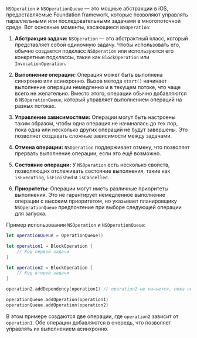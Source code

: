 `NSOperation` и `NSOperationQueue` — это мощные абстракции в iOS, предоставляемые Foundation framework, которые позволяют управлять параллельными или последовательными задачами в многопоточной среде. Вот основные моменты, касающиеся `NSOperation`:

1. **Абстракция задачи:** `NSOperation` — это абстрактный класс, который представляет собой одиночную задачу. Чтобы использовать его, обычно создается подкласс `NSOperation` или используются его конкретные подклассы, такие как `BlockOperation` или `InvocationOperation`.

2. **Выполнение операции:** Операция может быть выполнена синхронно или асинхронно. Вызов метода `start()` начинает выполнение операции немедленно и в текущем потоке, что чаще всего не желательно. Вместо этого, операции обычно добавляются в `NSOperationQueue`, который управляет выполнением операций на разных потоках.

3. **Управление зависимостями:** Операции могут быть настроены таким образом, чтобы одна операция не начиналась до тех пор, пока одна или несколько других операций не будут завершены. Это позволяет создавать сложные зависимости между задачами.

4. **Отмена операции:** `NSOperation` поддерживает отмену, что позволяет прервать выполнение операции, если это ещё возможно.

5. **Состояние операции:** У `NSOperation` есть несколько свойств, позволяющих отслеживать состояние выполнения, такие как `isExecuting`, `isFinished` и `isCancelled`.

6. **Приоритеты:** Операции могут иметь различные приоритеты выполнения. Это не гарантирует немедленное выполнение операции с высоким приоритетом, но указывает планировщику `NSOperationQueue` предпочтение при выборе следующей операции для запуска.

Пример использования `NSOperation` и `NSOperationQueue`:

```swift
let operationQueue = OperationQueue()

let operation1 = BlockOperation {
    // Код первой задачи
}

let operation2 = BlockOperation {
    // Код второй задачи
}

operation2.addDependency(operation1) // operation2 не начнется, пока не завершится operation1

operationQueue.addOperation(operation1)
operationQueue.addOperation(operation2)
```

В этом примере создаются две операции, где `operation2` зависит от `operation1`. Обе операции добавляются в очередь, что позволяет управлять их выполнением асинхронно.